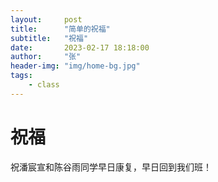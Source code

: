 ```yaml
---
layout:     post
title:      "简单的祝福"
subtitle:   "祝福"
date:       2023-02-17 18:18:00
author:     "张"
header-img: "img/home-bg.jpg"
tags:
    - class
---
```


# 祝福
祝潘宸宣和陈谷雨同学早日康复，早日回到我们班！
